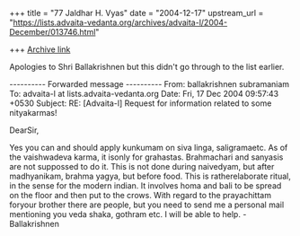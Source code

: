 +++
title = "77 Jaldhar H. Vyas"
date = "2004-12-17"
upstream_url = "https://lists.advaita-vedanta.org/archives/advaita-l/2004-December/013746.html"

+++
[Archive link](https://lists.advaita-vedanta.org/archives/advaita-l/2004-December/013746.html)

Apologies to Shri Ballakrishnen but this didn't go through to the
list earlier.

---------- Forwarded message ----------
From: ballakrishnen subramaniam <ballakrishnen at hotmail.com>
To: advaita-l at lists.advaita-vedanta.org
Date: Fri, 17 Dec 2004 09:57:43 +0530
Subject: RE: [Advaita-l] Request for information related to some
    nityakarmas!


DearSir,

Yes you can and should apply kunkumam on siva linga, saligramaetc. As of
the vaishwadeva karma, it isonly for grahastas. Brahmachari and sanyasis
are not suppossed to do it. This is not done during naivedyam, but after
madhyanikam, brahma yagya, but before food. This is ratherelaborate
ritual, in the sense for the modern indian. It involves homa and bali to
be spread on the floor and then put to the crows. With regard to the
prayachittam foryour brother there are people, but you need to send me a
personal mail mentioning you veda shaka, gothram etc. I will be able to
help. - Ballakrishnen


